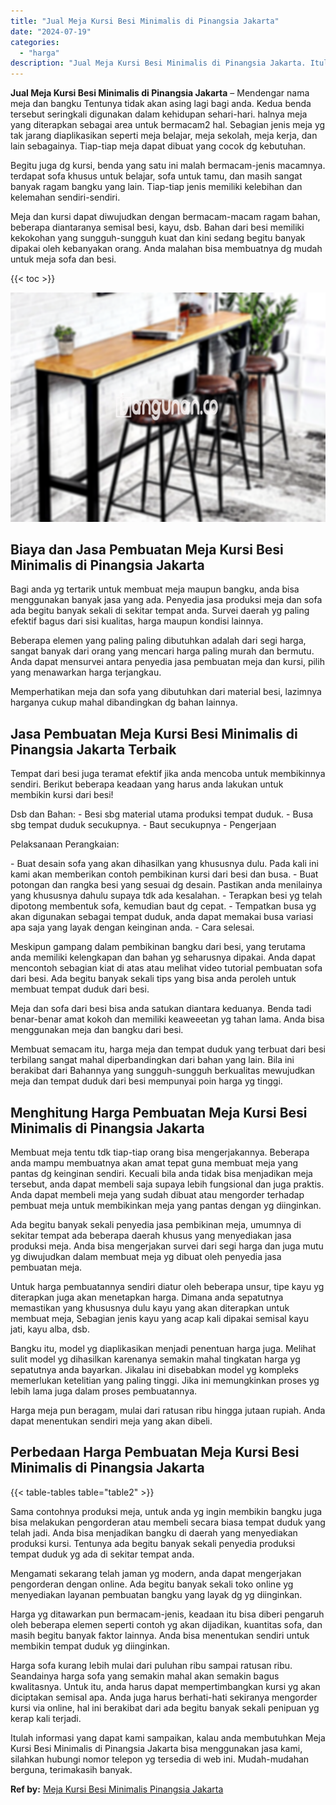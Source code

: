 ```yaml
---
title: "Jual Meja Kursi Besi Minimalis di Pinangsia Jakarta"
date: "2024-07-19"
categories: 
  - "harga"
description: "Jual Meja Kursi Besi Minimalis di Pinangsia Jakarta. Itulah informasi yang dapat kami sampaikan, kalau anda membutuhkan Meja Kursi Besi Minimalis di Pinangsi..."
---
```


**Jual Meja Kursi Besi Minimalis di Pinangsia Jakarta** – Mendengar nama meja dan bangku Tentunya tidak akan asing lagi bagi anda. Kedua benda tersebut seringkali digunakan dalam kehidupan sehari-hari. halnya meja yang diterapkan sebagai area untuk bermacam2 hal. Sebagian jenis meja yg tak jarang diaplikasikan seperti meja belajar, meja sekolah, meja kerja, dan lain sebagainya. Tiap-tiap meja dapat dibuat yang cocok dg kebutuhan.

Begitu juga dg kursi, benda yang satu ini malah bermacam-jenis macamnya. terdapat sofa khusus untuk belajar, sofa untuk tamu, dan masih sangat banyak ragam bangku yang lain. Tiap-tiap jenis memiliki kelebihan dan kelemahan sendiri-sendiri.

Meja dan kursi dapat diwujudkan dengan bermacam-macam ragam bahan, beberapa diantaranya semisal besi, kayu, dsb. Bahan dari besi memiliki kekokohan yang sungguh-sungguh kuat dan kini sedang begitu banyak dipakai oleh kebanyakan orang. Anda malahan bisa membuatnya dg mudah untuk meja sofa dan besi.

{{< toc >}}

![Jual Meja Kursi Besi Minimalis di Pinangsia Jakarta](/images/jual-meja-besi-murah11.png)

## Biaya dan Jasa Pembuatan Meja Kursi Besi Minimalis di Pinangsia Jakarta

Bagi anda yg tertarik untuk membuat meja maupun bangku, anda bisa menggunakan banyak jasa yang ada. Penyedia jasa produksi meja dan sofa ada begitu banyak sekali di sekitar tempat anda. Survei daerah yg paling efektif bagus dari sisi kualitas, harga maupun kondisi lainnya.

Beberapa elemen yang paling paling dibutuhkan adalah dari segi harga, sangat banyak dari orang yang mencari harga paling murah dan bermutu. Anda dapat mensurvei antara penyedia jasa pembuatan meja dan kursi, pilih yang menawarkan harga terjangkau.

Memperhatikan meja dan sofa yang dibutuhkan dari material besi, lazimnya harganya cukup mahal dibandingkan dg bahan lainnya.

## Jasa Pembuatan Meja Kursi Besi Minimalis di Pinangsia Jakarta Terbaik

Tempat dari besi juga teramat efektif jika anda mencoba untuk membikinnya sendiri. Berikut beberapa keadaan yang harus anda lakukan untuk membikin kursi dari besi!

Dsb dan Bahan: - Besi sbg material utama produksi tempat duduk. - Busa sbg tempat duduk secukupnya. - Baut secukupnya - Pengerjaan

Pelaksanaan Perangkaian:

\- Buat desain sofa yang akan dihasilkan yang khususnya dulu. Pada kali ini kami akan memberikan contoh pembikinan kursi dari besi dan busa. - Buat potongan dan rangka besi yang sesuai dg desain. Pastikan anda menilainya yang khususnya dahulu supaya tdk ada kesalahan. - Terapkan besi yg telah dipotong membentuk sofa, kemudian baut dg cepat. - Tempatkan busa yg akan digunakan sebagai tempat duduk, anda dapat memakai busa variasi apa saja yang layak dengan keinginan anda. - Cara selesai.

Meskipun gampang dalam pembikinan bangku dari besi, yang terutama anda memiliki kelengkapan dan bahan yg seharusnya dipakai. Anda dapat mencontoh sebagian kiat di atas atau melihat video tutorial pembuatan sofa dari besi. Ada begitu banyak sekali tips yang bisa anda peroleh untuk membuat tempat duduk dari besi.

Meja dan sofa dari besi bisa anda satukan diantara keduanya. Benda tadi benar-benar amat kokoh dan memiliki keaweeetan yg tahan lama. Anda bisa menggunakan meja dan bangku dari besi.

Membuat semacam itu, harga meja dan tempat duduk yang terbuat dari besi terbilang sangat mahal diperbandingkan dari bahan yang lain. Bila ini berakibat dari Bahannya yang sungguh-sungguh berkualitas mewujudkan meja dan tempat duduk dari besi mempunyai poin harga yg tinggi.

## Menghitung Harga Pembuatan Meja Kursi Besi Minimalis di Pinangsia Jakarta

Membuat meja tentu tdk tiap-tiap orang bisa mengerjakannya. Beberapa anda mampu membuatnya akan amat tepat guna membuat meja yang pantas dg keinginan sendiri. Kecuali bila anda tidak bisa menjadikan meja tersebut, anda dapat membeli saja supaya lebih fungsional dan juga praktis. Anda dapat membeli meja yang sudah dibuat atau mengorder terhadap pembuat meja untuk membikinkan meja yang pantas dengan yg diinginkan.

Ada begitu banyak sekali penyedia jasa pembikinan meja, umumnya di sekitar tempat ada beberapa daerah khusus yang menyediakan jasa produksi meja. Anda bisa mengerjakan survei dari segi harga dan juga mutu yg diwujudkan dalam membuat meja yg dibuat oleh penyedia jasa pembuatan meja.

Untuk harga pembuatannya sendiri diatur oleh beberapa unsur, tipe kayu yg diterapkan juga akan menetapkan harga. Dimana anda sepatutnya memastikan yang khususnya dulu kayu yang akan diterapkan untuk membuat meja, Sebagian jenis kayu yang acap kali dipakai semisal kayu jati, kayu alba, dsb.

Bangku itu, model yg diaplikasikan menjadi penentuan harga juga. Melihat sulit model yg dihasilkan karenanya semakin mahal tingkatan harga yg sepatutnya anda bayarkan. Jikalau ini disebabkan model yg kompleks memerlukan ketelitian yang paling tinggi. Jika ini memungkinkan proses yg lebih lama juga dalam proses pembuatannya.

Harga meja pun beragam, mulai dari ratusan ribu hingga jutaan rupiah. Anda dapat menentukan sendiri meja yang akan dibeli.

## Perbedaan Harga Pembuatan Meja Kursi Besi Minimalis di Pinangsia Jakarta

{{< table-tables table="table2" >}}

Sama contohnya produksi meja, untuk anda yg ingin membikin bangku juga bisa melakukan pengorderan atau membeli secara biasa tempat duduk yang telah jadi. Anda bisa menjadikan bangku di daerah yang menyediakan produksi kursi. Tentunya ada begitu banyak sekali penyedia produksi tempat duduk yg ada di sekitar tempat anda.

Mengamati sekarang telah jaman yg modern, anda dapat mengerjakan pengorderan dengan online. Ada begitu banyak sekali toko online yg menyediakan layanan pembuatan bangku yang layak dg yg diinginkan.

Harga yg ditawarkan pun bermacam-jenis, keadaan itu bisa diberi pengaruh oleh beberapa elemen seperti contoh yg akan dijadikan, kuantitas sofa, dan masih begitu banyak faktor lainnya. Anda bisa menentukan sendiri untuk membikin tempat duduk yg diinginkan.

Harga sofa kurang lebih mulai dari puluhan ribu sampai ratusan ribu. Seandainya harga sofa yang semakin mahal akan semakin bagus kwalitasnya. Untuk itu, anda harus dapat mempertimbangkan kursi yg akan diciptakan semisal apa. Anda juga harus berhati-hati sekiranya mengorder kursi via online, hal ini berakibat dari ada begitu banyak sekali penipuan yg kerap kali terjadi.

Itulah informasi yang dapat kami sampaikan, kalau anda membutuhkan Meja Kursi Besi Minimalis di Pinangsia Jakarta bisa menggunakan jasa kami, silahkan hubungi nomor telepon yg tersedia di web ini. Mudah-mudahan berguna, terimakasih banyak.

**Ref by:** [Meja Kursi Besi Minimalis Pinangsia Jakarta](https://id.wikipedia.org/wiki/Meja)
